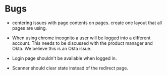 # Bugs

-   centering issues with page contents on pages. create one layout that all pages are using.

-   When using chrome incognito a user will be logged into a different account. This needs to be discussed with the product manager and Okta. We believe this is an Okta issue.

-   Login page shouldn't be available when logged in.

-   Scanner should clear state instead of the redirect page.
